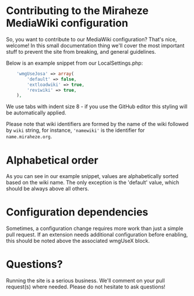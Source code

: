 # Contributing to the Miraheze MediaWiki configuration

So, you want to contribute to our MediaWiki configuration? That's nice, welcome! In this small documentation thing we'll cover the most important stuff to prevent the site from breaking, and general guidelines.

Below is an example snippet from our LocalSettings.php:

```php
    'wmgUseJosa' => array(
        'default' => false,
        'extloadwiki' => true,
        'reviwiki' => true,
    ),
```

We use tabs with indent size 8 - if you use the GitHub editor this styling will be automatically applied.

Please note that wiki identifiers are formed by the name of the wiki followed by `wiki` string, for instance, `'namewiki'` is the identifier for `name.miraheze.org`. 

# Alphabetical order

As you can see in our example snippet, values are alphabetically sorted based on the wiki name. The only exception is the 'default' value, which should be always above all others.

# Configuration dependencies

Sometimes, a configuration change requires more work than just a simple pull request. If an extension needs additional configuration before enabling, this should be noted above the associated wmgUseX block.

# Questions?

Running the site is a serious business. We'll comment on your pull request(s) where needed. Please do not hesitate to ask questions!
